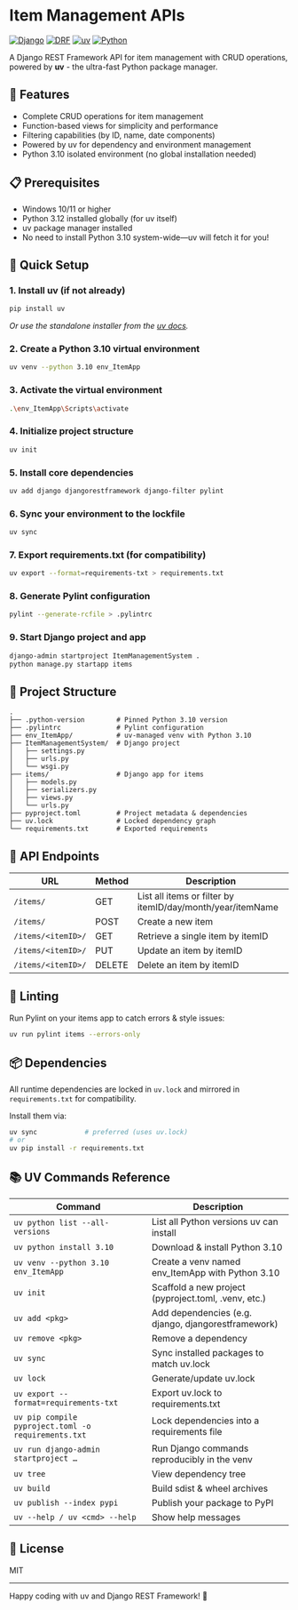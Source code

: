 # Item Management APIs

[![Django](https://img.shields.io/badge/Django-4.2+-green.svg)](https://www.djangoproject.com/)
[![DRF](https://img.shields.io/badge/Django%20REST%20Framework-3.14+-red.svg)](https://www.django-rest-framework.org/)
[![uv](https://img.shields.io/badge/uv-powered-blue.svg)](https://github.com/astral-sh/uv)
[![Python](https://img.shields.io/badge/Python-3.10-yellow.svg)](https://www.python.org/)

A Django REST Framework API for item management with CRUD operations, powered by **uv** - the ultra-fast Python package manager.

## 🌟 Features

- Complete CRUD operations for item management
- Function-based views for simplicity and performance
- Filtering capabilities (by ID, name, date components)
- Powered by uv for dependency and environment management
- Python 3.10 isolated environment (no global installation needed)

## 📋 Prerequisites

- Windows 10/11 or higher
- Python 3.12 installed globally (for uv itself)
- uv package manager installed
- No need to install Python 3.10 system-wide—uv will fetch it for you!

## 🚀 Quick Setup

### 1. Install uv (if not already)

```bash
pip install uv
```
*Or use the standalone installer from the [uv docs](https://github.com/astral-sh/uv).*

### 2. Create a Python 3.10 virtual environment

```bash
uv venv --python 3.10 env_ItemApp
```

### 3. Activate the virtual environment

```bash
.\env_ItemApp\Scripts\activate
```

### 4. Initialize project structure

```bash
uv init
```

### 5. Install core dependencies

```bash
uv add django djangorestframework django-filter pylint
```

### 6. Sync your environment to the lockfile

```bash
uv sync
```

### 7. Export requirements.txt (for compatibility)

```bash
uv export --format=requirements-txt > requirements.txt
```

### 8. Generate Pylint configuration

```bash
pylint --generate-rcfile > .pylintrc
```

### 9. Start Django project and app

```bash
django-admin startproject ItemManagementSystem .
python manage.py startapp items
```

## 📁 Project Structure

```
.
├── .python-version        # Pinned Python 3.10 version
├── .pylintrc              # Pylint configuration
├── env_ItemApp/           # uv-managed venv with Python 3.10
├── ItemManagementSystem/  # Django project
│   ├── settings.py
│   ├── urls.py
│   └── wsgi.py
├── items/                 # Django app for items
│   ├── models.py
│   ├── serializers.py
│   ├── views.py
│   └── urls.py
├── pyproject.toml         # Project metadata & dependencies
├── uv.lock                # Locked dependency graph
└── requirements.txt       # Exported requirements
```

## 🔌 API Endpoints

| URL | Method | Description |
|-----|--------|-------------|
| `/items/` | GET | List all items or filter by itemID/day/month/year/itemName |
| `/items/` | POST | Create a new item |
| `/items/<itemID>/` | GET | Retrieve a single item by itemID |
| `/items/<itemID>/` | PUT | Update an item by itemID |
| `/items/<itemID>/` | DELETE | Delete an item by itemID |

## 🧹 Linting

Run Pylint on your items app to catch errors & style issues:

```bash
uv run pylint items --errors-only
```

## 📦 Dependencies

All runtime dependencies are locked in `uv.lock` and mirrored in `requirements.txt` for compatibility.

Install them via:

```bash
uv sync            # preferred (uses uv.lock)
# or
uv pip install -r requirements.txt
```

## 📚 UV Commands Reference

| Command | Description |
|---------|-------------|
| `uv python list --all-versions` | List all Python versions uv can install |
| `uv python install 3.10` | Download & install Python 3.10 |
| `uv venv --python 3.10 env_ItemApp` | Create a venv named env_ItemApp with Python 3.10 |
| `uv init` | Scaffold a new project (pyproject.toml, .venv, etc.) |
| `uv add <pkg>` | Add dependencies (e.g. django, djangorestframework) |
| `uv remove <pkg>` | Remove a dependency |
| `uv sync` | Sync installed packages to match uv.lock |
| `uv lock` | Generate/update uv.lock |
| `uv export --format=requirements-txt` | Export uv.lock to requirements.txt |
| `uv pip compile pyproject.toml -o requirements.txt` | Lock dependencies into a requirements file |
| `uv run django-admin startproject …` | Run Django commands reproducibly in the venv |
| `uv tree` | View dependency tree |
| `uv build` | Build sdist & wheel archives |
| `uv publish --index pypi` | Publish your package to PyPI |
| `uv --help / uv <cmd> --help` | Show help messages |

## 📄 License

MIT

---

Happy coding with uv and Django REST Framework! 🎉